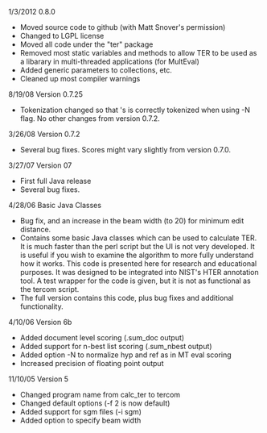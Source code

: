 1/3/2012 0.8.0
* Moved source code to github (with Matt Snover's permission)
* Changed to LGPL license
* Moved all code under the "ter" package
* Removed most static variables and methods to allow TER to be used as a libarary in multi-threaded applications (for MultEval)
* Added generic parameters to collections, etc.
* Cleaned up most compiler warnings

8/19/08	Version 0.7.25
* Tokenization changed so that 's is correctly tokenized when using -N flag. No other changes from version 0.7.2.

3/26/08	 Version 0.7.2
* Several bug fixes. Scores might vary slightly from version 0.7.0.

3/27/07	 Version 07
* First full Java release
* Several bug fixes.

4/28/06	 Basic Java Classes
* Bug fix, and an increase in the beam width (to 20) for minimum edit distance. 
* Contains some basic Java classes which can be used to calculate TER. It is much faster than the perl script but the UI is not very developed. It is useful if you wish to examine the algorithm to more fully understand how it works. This code is presented here for research and educational purposes. It was designed to be integrated into NIST's HTER annotation tool. A test wrapper for the code is given, but it is not as functional as the tercom script. 
* The full version contains this code, plus bug fixes and additional functionality.

4/10/06	 Version 6b
* Added document level scoring (.sum_doc output) 
* Added support for n-best list scoring (.sum_nbest output) 
* Added option -N to normalize hyp and ref as in MT eval scoring 
* Increased precision of floating point output

11/10/05  Version 5
* Changed program name from calc_ter to tercom 
* Changed default options (-f 2 is now default) 
* Added support for sgm files (-i sgm) 
* Added option to specify beam width
